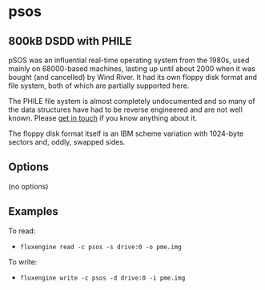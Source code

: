 psos
====
## 800kB DSDD with PHILE
<!-- This file is automatically generated. Do not edit. -->

pSOS was an influential real-time operating system from the 1980s, used mainly
on 68000-based machines, lasting up until about 2000 when it was bought (and
cancelled) by Wind River. It had its own floppy disk format and file system,
both of which are partially supported here.

The PHILE file system is almost completely undocumented and so many of the data
structures have had to be reverse engineered and are not well known. Please
[get in touch](https://github.com/davidgiven/fluxengine/issues/new) if you know
anything about it.

The floppy disk format itself is an IBM scheme variation with 1024-byte sectors
and, oddly, swapped sides.

## Options

(no options)

## Examples

To read:

  - `fluxengine read -c psos -s drive:0 -o pme.img`

To write:

  - `fluxengine write -c psos -d drive:0 -i pme.img`


